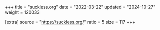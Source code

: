 +++
title = "suckless.org"
date = "2022-03-22"
updated = "2024-10-27"
weight = 120033

[extra]
source = "https://suckless.org/"
ratio = 5
size = 117
+++
